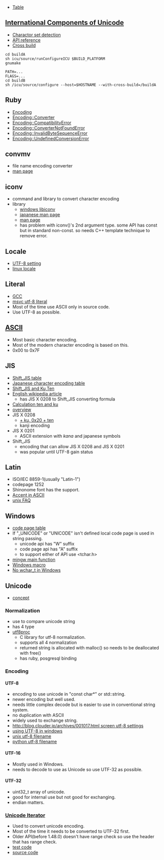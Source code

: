 * [Table](http://ash.jp/code/unitbl21.htm)

## [International Components of Unicode](http://site.icu-project.org/)
* [Charactor set detection](http://userguide.icu-project.org/conversion/detection)
 * [API reference](http://www.icu-project.org/apiref/icu4c/ucsdet_8h.html)
* [Cross build](http://source.icu-project.org/repos/icu/icu/trunk/readme.html#HowToCrossCompileICU)
```shell
cd buildA
sh icu/source/runConfigureICU $BUILD_PLATFORM
gnumake

PATH=...
FLAGS=...
cd buildB
sh /icu/source/configure --host=$HOSTNAME --with-cross-build=/buildA
```

## Ruby
* [Encoding](http://www.ruby-doc.org/core/Encoding.html)
* [Encoding::Converter](http://www.ruby-doc.org/core/Encoding/Converter.html)
* [Encoding::CompatibilityError](http://www.ruby-doc.org/core/Encoding/CompatibilityError.html)
* [Encoding::ConverterNotFoundError](http://www.ruby-doc.org/core/Encoding/ConverterNotFoundError.html)
* [Encoding::InvalidByteSequenceError](http://www.ruby-doc.org/core/Encoding/InvalidByteSequenceError.html)
* [Encoding::UndefinedConversionError](http://www.ruby-doc.org/core/Encoding/UndefinedConversionError.html)

## convmv
* file name encoding converter
* [man page](http://www.j3e.de/linux/convmv/man/)

## iconv
* command and library to convert character encoding
* library
  * [windows libiconv](http://gnuwin32.sourceforge.net/packages/libiconv.htm)
  * [japanese man page](http://linuxjm.sourceforge.jp/html/LDP_man-pages/man3/iconv.3.html)
  * [man page](http://pubs.opengroup.org/onlinepubs/009695399/functions/iconv.html)
  * has problem with iconv()'s 2nd argument type. some API has const but in standard non-const. so needs C++ template technique to remove error.

## Locale
* [UTF-8 setting](http://developer.momonga-linux.org/wiki/?UTF-8)
* [linux locale](http://www.linuxdocs.org/HOWTOs/Unicode-HOWTO-3.html)

## Literal
* [GCC](http://gcc.gnu.org/onlinedocs/cpp/Implementation_002ddefined-behavior.html)
* [msvc utf-8 literal](http://stackoverflow.com/questions/688760/how-to-create-a-utf-8-string-literal-in-visual-c-2008)
* Most of the time use ASCII only in source code.
* Use UTF-8 as possible.

## [ASCII](http://en.wikipedia.org/wiki/ASCII)
* Most basic character encoding.
* Most of the modern character encoding is based on this.
* 0x00 to 0x7F

## JIS
* [Shift_JIS table](http://charset.7jp.net/sjis.html)
* [Japanese character encoding table](http://charset.7jp.net/)
* [Shift_JIS and Ku,Ten](http://slashdot.jp/journal/476584/%E5%8C%BA%E7%82%B9%E3%82%B3%E3%83%BC%E3%83%89%E3%81%A8-Shift_JIS)
* [English wikipedia article](http://en.wikipedia.org/wiki/Shift_JIS)
  * has JIS X 0208 to Shift_JIS converting formula
* [Calculation ten and ku](https://code.google.com/p/rpg2kemu/source/browse/trunk/rpg2kLib/Font.cpp#22)
* [overview](http://www.bugbearr.jp/?Shift_JIS)
* JIS X 0208
  * [+ ku, 0x20 + ten](0x20)
  * kanji encoding
* JIS X 0201
  * ASCII extension with *kana* and japanese symbols
* Shift_JIS
  * encoding that can allow JIS X 0208 and JIS X 0201
  * was popular until UTF-8 gain status

## Latin
* ISO/IEC 8859-1(usually "Latin-1")
* codepage 1252
* Shinonome font has the support.
* [Accent in ASCII](http://cosmoshouse.com/tools/acc-conv-j.htm)
* [unix FAQ](http://www.cl.cam.ac.uk/~mgk25/unicode.html)

## Windows
* [code page table](http://msdn.microsoft.com/en-us/library/windows/desktop/dd317756(v=vs.85).aspx)
* If "_UNICODE" or "UNICODE" isn't defined local code page is used in string passing.
  * unicode api has "W" suffix
  * code page api has "A" suffix
  * to support either of API use <tchar.h>
* [mingw main function](http://sourceforge.net/apps/trac/mingw-w64/wiki/Unicode%20apps)
* [Windows macro](http://www.ruche-home.net/program/tips/unicode)
* [No wchar_t in Windows](http://cppcms.com/files/nowide/html/)

## Unicode
* [concept](http://marigold.sakura.ne.jp/devel/unicode/concept.html)

### Normalization
* use to compare unicode string
* has 4 type
* [utf8proc](http://www.public-software-group.org/utf8proc)
  * C library for utf-8 normalization.
  * supports all 4 normalization
  * returned string is allocated with malloc() so needs to be deallocated with free()
  * has ruby, posgresql binding

### Encoding

#### UTF-8
* encoding to use unicode in "const char*" or std::string.
* newer encoding but well used.
* needs little complex decode but is easier to use in conventional string system.
* no duplication with ASCII
* widely used to exchange string.
* [http://blog.clouder.jp/archives/001017.html screen utf-8 settings](http://www.firstobject.com/wchar_t-string-on-linux-osx-windows.htm)
* [using UTF-8 in windows](http://www.utf8everywhere.org/)
* [unix utf-8 filename](http://unix.stackexchange.com/questions/38055/utf-8-filenames)
* [python utf-8 filename](http://nedbatchelder.com/blog/201106/filenames_with_accents.html)

#### UTF-16
* Mostly used in Windows.
* needs to decode to use as Unicode so use UTF-32 as possible.

#### UTF-32
* uint32_t array of unicode.
* good for internal use but not good for exchanging.
* endian matters.

### [Unicode Iterator](http://www.boost.org/doc/libs/release/libs/regex/doc/html/boost_regex/ref/internal_details/uni_iter.html)
* Used to convert unicode encoding.
* Most of the time it needs to be converted to UTF-32 first.
* Older API(before 1.48.0) doesn't have range check so use the header that has range check.
* [test code](https://github.com/boostorg/regex/blob/master/test/unicode/unicode_iterator_test.cpp)
* [source code](https://github.com/boostorg/regex/blob/master/include/boost/regex/pending/unicode_iterator.hpp)
